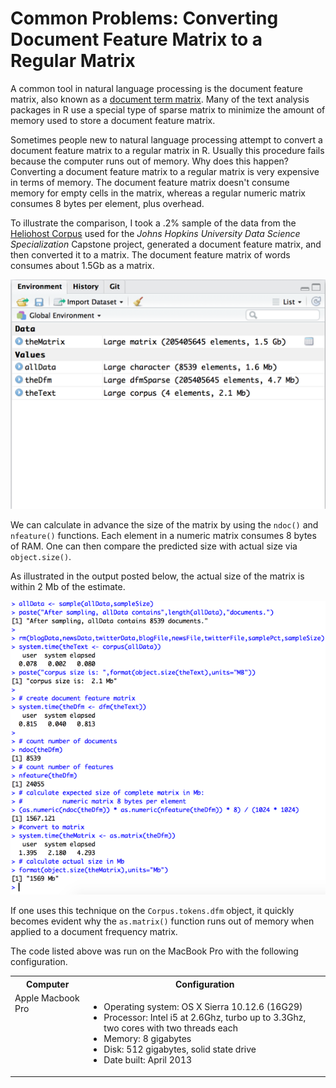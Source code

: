 # Common Problems: Converting Document Feature Matrix to a Regular Matrix

A common tool in natural language processing is the document feature matrix, also known as a [document term matrix](http://bit.ly/2B6ILE4). Many of the text analysis packages in R use a special type of sparse matrix to minimize the amount of memory used to store a document feature matrix.

Sometimes people new to natural language processing attempt to convert a document feature matrix to a regular matrix in R. Usually this procedure fails because the computer runs out of memory. Why does this happen? Converting a document feature matrix to a regular matrix is very expensive in terms of memory. The document feature matrix doesn't consume memory for empty cells in the matrix, whereas a regular numeric matrix consumes 8 bytes per element, plus overhead.

To illustrate the comparison, I took a .2% sample of the data from the [Heliohost Corpus](http://bit.ly/2qm30YY) used for the *Johns Hopkins University Data Science Specialization* Capstone project, generated a document feature matrix, and then converted it to a matrix. The document feature matrix of words consumes about 1.5Gb as a matrix.

<img src="./images/capstone-dfmToMatrix01.png">

We can calculate in advance the size of the matrix by using the `ndoc()` and `nfeature()` functions. Each element in a numeric matrix consumes 8 bytes of RAM. One can then compare the predicted size with actual size via `object.size()`.

As illustrated in the output posted below, the actual size of the matrix is within 2 Mb of the estimate.

<img src="./images/capstone-dfmToMatrix02.png">

If one uses  this technique on the `Corpus.tokens.dfm` object, it quickly becomes evident why the `as.matrix()` function runs out of memory when applied to a document frequency matrix.

The code listed above was run on the MacBook Pro with the following configuration.

<table>
    <tr>
        <th>Computer</th>
        <th>Configuration</th>
    </tr>
    <tr>
        <td valign=top>Apple Macbook Pro</td>
        <td>
            <ul>
                <li>Operating system: OS X Sierra 10.12.6 (16G29)</li>
                <li>Processor: Intel i5 at 2.6Ghz, turbo up to 3.3Ghz, two cores with two threads each</li>
                <li>Memory: 8 gigabytes</li>
                <li>Disk: 512 gigabytes, solid state drive</li>
                <li>Date built: April 2013</li>
            </ul>
        </td>
     </tr>
</table>
